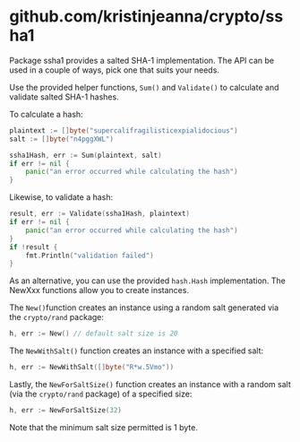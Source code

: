 # github.com/kristinjeanna/crypto/ssha1

Package ssha1 provides a salted SHA-1 implementation. The API can be used
in a couple of ways, pick one that suits your needs.

Use the provided helper functions, `Sum()` and `Validate()` to calculate and
validate salted SHA-1 hashes.

To calculate a hash:

```go
plaintext := []byte("supercalifragilisticexpialidocious")
salt := []byte("n4pggXWL")

ssha1Hash, err := Sum(plaintext, salt)
if err != nil {
    panic("an error occurred while calculating the hash")
}
```

Likewise, to validate a hash:

```go
result, err := Validate(ssha1Hash, plaintext)
if err != nil {
    panic("an error occurred while calculating the hash")
}
if !result {
    fmt.Println("validation failed")
}
```

As an alternative, you can use the provided `hash.Hash` implementation. The
NewXxx functions allow you to create instances.

The `New()`function creates an instance using a random salt generated via the
`crypto/rand` package:

```go
h, err := New() // default salt size is 20
```

The `NewWithSalt()` function creates an instance with a specified salt:

```go
h, err := NewWithSalt([]byte("R*w.5Vmo"))
```

Lastly, the `NewForSaltSize()` function creates an instance with a random
salt (via the `crypto/rand` package) of a specified size:

```go
h, err := NewForSaltSize(32)
```

Note that the minimum salt size permitted is 1 byte.
